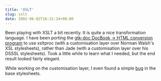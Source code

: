 ```yaml
---
title: 'XSLT'
slug: xslt
date: 2002-06-02T16:31:24+08:00
---
```


Been playing with XSLT a bit recently. It is quite a
nice transformation language. I have been porting the [gtk-doc
DocBook -\> HTML conversion
program](http://mail.gnome.org/archives/gtk-doc-list/2002-June/msg00002.html)
to use xsltproc (with
a customisation layer over Norman Walsh\'s XSL stylesheets),
rather than Jade (with a customisation layer over his DSSSL
stylesheets). Took a little while to learn what I needed,
but the end result looked fairly elegant.

While working on the customisation layer, I even found a
simple
[bug](http://sourceforge.net/tracker/index.php?func=detail&aid=563473&group_id=21935&atid=373747)
in the base stylesheets.
